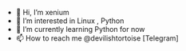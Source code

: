 - 👋 Hi, I’m xenium
- 👀 I’m interested in Linux , Python 
- 🌱 I’m currently learning Python for now 
- 📫 How to reach me @devilishtortoise [Telegram]

